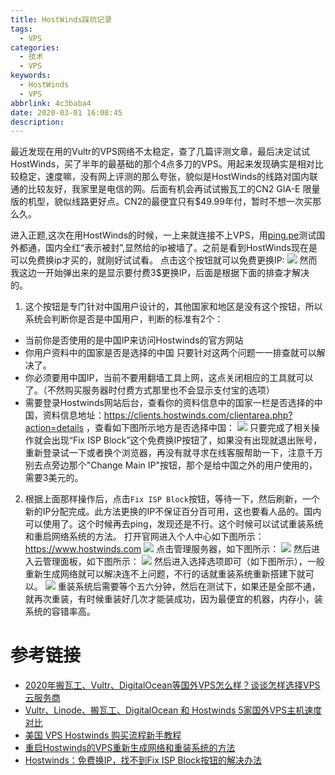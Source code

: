 ```yaml
---
title: HostWinds踩坑记录
tags:
  - VPS
categories:
  - 技术
  - VPS
keywords:
  - HostWinds
  - VPS
abbrlink: 4c3baba4
date: 2020-03-01 16:08:45
description:
---
```

最近发现在用的Vultr的VPS网络不太稳定，查了几篇评测文章，最后决定试试HostWinds，买了半年的最基础的那个4点多刀的VPS。用起来发现确实是相对比较稳定，速度嘛，没有网上评测的那么夸张，貌似是HostWinds的线路对国内联通的比较友好，我家里是电信的网。后面有机会再试试搬瓦工的CN2 GIA-E 限量版的机型，貌似线路更好点。CN2的最便宜只有$49.99年付，暂时不想一次买那么久。
<!--more-->
进入正题,这次在用HostWinds的时候，一上来就连接不上VPS，用[ping.pe](http://ping.pe/)测试国外都通，国内全红“表示被封”,显然给的ip被墙了。之前是看到HostWinds现在是可以免费换ip才买的，就刚好试试看。
点击这个按钮就可以免费更换IP:
![](https://oss.chenjunxin.com/picture/blogPicture/4c3baba4_HostWinds_IP.webp)
然而我这边一开始弹出来的是显示要付费3$更换IP，后面是根据下面的排查才解决的。
1. 这个按钮是专门针对中国用户设计的，其他国家和地区是没有这个按钮，所以系统会判断你是否是中国用户，判断的标准有2个：
- 当前你是否使用的是中国IP来访问Hostwinds的官方网站
- 你用户资料中的国家是否是选择的中国
只要针对这两个问题一一排查就可以解决了。
- 你必须要用中国IP，当前不要用翻墙工具上网，这点关闭相应的工具就可以了。（不然购买服务器时付费方式那里也不会显示支付宝的选项）
- 需要登录Hostwinds网站后台，查看你的资料信息中的国家一栏是否选择的中国，资料信息地址：https://clients.hostwinds.com/clientarea.php?action=details ，查看如下图所示地方是否选择中国：
![](https://oss.chenjunxin.com/picture/blogPicture/4c3baba4_HostWinds_Region.webp)
只要完成了相关操作就会出现“Fix ISP Block”这个免费换IP按钮了，如果没有出现就退出账号，重新登录试一下或者换个浏览器，再没有就寻求在线客服帮助一下，注意千万别去点旁边那个"Change Main IP"按钮，那个是给中国之外的用户使用的，需要3美元的。
2. 根据上面那样操作后，点击`Fix ISP Block`按钮，等待一下，然后刷新，一个新的IP分配完成。此方法更换的IP不保证百分百可用，这也要看人品的。国内可以使用了。这个时候再去ping，发现还是不行。这个时候可以试试重装系统和重启网络系统的方法。
打开官网进入个人中心如下图所示：https://www.hostwinds.com
![](https://oss.chenjunxin.com/picture/blogPicture/4c3baba4_HostWinds_Manage_00.webp)
点击管理服务器，如下图所示：
![](https://oss.chenjunxin.com/picture/blogPicture/4c3baba4_HostWinds_Manage_01.webp)
然后进入云管理面板，如下图所示：
![](https://oss.chenjunxin.com/picture/blogPicture/4c3baba4_HostWinds_Manage_02.webp)
然后进入选择选项即可（如下图所示），一般重新生成网络就可以解决连不上问题，不行的话就重装系统重新搭建下就可以。
![](https://oss.chenjunxin.com/picture/blogPicture/4c3baba4_HostWinds_Manage_03.webp)
重装系统后需要等个五六分钟，然后在测试下，如果还是全部不通，就再次重装，有时候重装好几次才能装成功，因为最便宜的机器，内存小，装系统的容错率高。

# 参考链接
- [2020年搬瓦工、Vultr、DigitalOcean等国外VPS怎么样？谈谈怎样选择VPS云服务商](https://zhuanlan.zhihu.com/p/105116450)
- [Vultr、Linode、搬瓦工、DigitalOcean 和 Hostwinds 5家国外VPS主机速度对比](https://www.vps234.com/vultr-linode-bandwagonhost-digitalocean-hostwinds-compare/)
- [美国 VPS Hostwinds 购买流程新手教程](https://www.vps234.com/hostwinds-purchase-tutorial/)
- [重启Hostwinds的VPS重新生成网络和重装系统的方法](https://www.bbaaz.com/thread-361-1-1.html)
- [Hostwinds：免费换IP，找不到Fix ISP Block按钮的解决办法](https://www.zhuji123.com/post/575.html)
